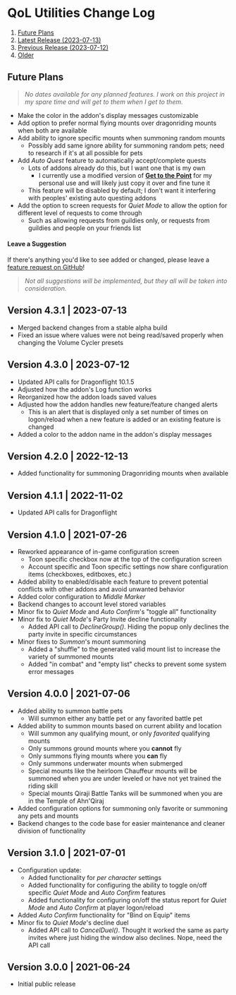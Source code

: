 # QoL Utilities Change Log
1. [Future Plans](#fp)
1. [Latest Release (2023-07-13)](#c008)
1. [Previous Release (2023-07-12)](#c007)
1. [Older](#c006)

<h2 id='fp'>Future Plans</h2>

> *No dates available for any planned features. I work on this project in my spare time and will get to them when I get to them.*

- Make the color in the addon's display messages customizable
- Add option to prefer normal flying mounts over dragonriding mounts when both are available
- Add ability to ignore specific mounts when summoning random mounts
	- Possibly add same ignore ability for summoning random pets; need to research if it's at all possible for pets
- Add *Auto Quest* feature to automatically accept/complete quests
	- Lots of addons already do this, but I want one that is my own
		- I currently use a modified version of **[Get to the Point](https://www.curseforge.com/wow/addons/get-to-the-point)** for my personal use and will likely just copy it over and fine tune it
	- This feature will be disabled by default; I don't want it interfering with peoples' existing auto questing addons
- Add the option to screen requests for *Quiet Mode* to allow the option for different level of requests to come through
	- Such as allowing requests from guildies only, or requests from guildies and people on your friends list

#### Leave a Suggestion
If there's anything you'd like to see added or changed, please leave a [feature request on GitHub](https://github.com/mcdonagh/QoL-Utilities/issues)!  
> *Not all suggestions will be implemented, but they all will be taken into consideration.*

<h2 id='c008'>Version 4.3.1 | 2023-07-13</h2>

- Merged backend changes from a stable alpha build
- Fixed an issue where values were not being read/saved properly when changing the Volume Cycler presets

<h2 id='c007'>Version 4.3.0 | 2023-07-12</h2>

- Updated API calls for Dragonflight 10.1.5
- Adjusted how the addon's Log function works
- Reorganized how the addon loads saved values
- Adjusted how the addon handles new feature/feature changed alerts
	- This is an alert that is displayed only a set number of times on logon/reload when a new feature is added or an existing feature is changed
- Added a color to the addon name in the addon's display messages

<h2 id='c006'>Version 4.2.0 | 2022-12-13</h2>

- Added functionality for summoning Dragonriding mounts when available

<h2 id='c005'>Version 4.1.1 | 2022-11-02</h2>

- Updated API calls for Dragonflight

<h2 id='c004'>Version 4.1.0 | 2021-07-26</h2>

- Reworked appearance of in-game configuration screen
	- Toon specific checkbox now at the top of the configuration screen
	- Account specific and Toon specific settings now share configuration items (checkboxes, editboxes, etc.)
- Added ability to enabled/disable each feature to prevent potential conflicts with other addons and avoid unwanted behavior
- Added color configuration to *Middle Marker*
- Backend changes to account level stored variables
- Minor fix to *Quiet Mode* and *Auto Confirm*'s \"toggle all\" functionality
- Minor fix to *Quiet Mode*'s Party Invite decline functionality
	- Added API call to *DeclineGroup()*. Hiding the popup only declines the party invite in specific circumstances
- Minor fixes to *Summon*'s mount summoning
	- Added a \"shuffle\" to the generated valid mount list to increase the variety of summoned mounts
	- Added \"in combat\" and \"empty list\" checks to prevent some system error messages

<h2 id='c003'>Version 4.0.0 | 2021-07-06</h2>

- Added ability to summon battle pets
	- Will summon either any battle pet or any favorited battle pet
- Added ability to summon mounts based on current ability and location
	- Will summon any qualifying mount, or only *favorited* qualifying mounts
	- Only summons ground mounts where you **cannot** fly
	- Only summons flying mounts where you **can** fly
	- Only summons underwater mounts when submerged
	- Special mounts like the heirloom Chauffeur mounts will be summoned when you are under leveled or have not yet trained the riding skill
	- Special mounts Qiraji Battle Tanks will be summoned when you are in the Temple of Ahn'Qiraj
- Added configuration options for summoning only favorite or summoning any pets and mounts
- Backend changes to the code base for easier maintenance and cleaner division of functionality

<h2 id='c002'>Version 3.1.0 | 2021-07-01</h2>

- Configuration update:
	- Added functionality for *per character* settings
	- Added functionality for configuring the ability to toggle on/off specific *Quiet Mode* and *Auto Confirm* features
	- Added functionality for configuring on/off the status report for *Quiet Mode* and *Auto Confirm* at player logon/reload
- Added *Auto Confirm* functionality for "Bind on Equip" items
- Minor fix to *Quiet Mode*'s decline duel
	- Added API call to *CancelDuel()*. Thought it worked the same as party invites where just hiding the window also declines. Nope, need the API call

<h2 id='c001'>Version 3.0.0 | 2021-06-24</h2>

- Initial public release